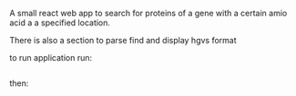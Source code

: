 A small react web app to search for proteins of a gene with a certain amio acid a a specified location.

There is also a section to parse find and display hgvs format

to run application run:

```npm install
```

then:

```npm start
```
